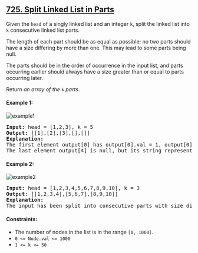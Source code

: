 ## [725. Split Linked List in Parts](https://leetcode.com/problems/split-linked-list-in-parts/)

Given the `head` of a singly linked list and an integer `k`, split the linked list into `k` consecutive linked list parts.

The length of each part should be as equal as possible: no two parts should have a size differing by more than one. This may lead to some parts being null.

The parts should be in the order of occurrence in the input list, and parts occurring earlier should always have a size greater than or equal to parts occurring later.

Return _an array of the_ `k` _parts_.

#### Example 1:

![example1](https://assets.leetcode.com/uploads/2021/06/13/split1-lc.jpg)

<pre>
<strong>Input:</strong> head = [1,2,3], k = 5
<strong>Output:</strong> [[1],[2],[3],[],[]]
<strong>Explanation:</strong>
The first element output[0] has output[0].val = 1, output[0].next = null.
The last element output[4] is null, but its string representation as a ListNode is [].
</pre>

#### Example 2:

![example2](https://assets.leetcode.com/uploads/2021/06/13/split2-lc.jpg)

<pre>
<strong>Input:</strong> head = [1,2,3,4,5,6,7,8,9,10], k = 3
<strong>Output:</strong> [[1,2,3,4],[5,6,7],[8,9,10]]
<strong>Explanation:</strong>
The input has been split into consecutive parts with size difference at most 1, and earlier parts are a larger size than the later parts.
</pre>

#### Constraints:

-   The number of nodes in the list is in the range `[0, 1000]`.
-   `0 <= Node.val <= 1000`
-   `1 <= k <= 50`
